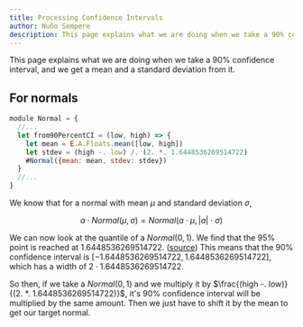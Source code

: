 ```yaml
---
title: Processing Confidence Intervals
author: Nuño Sempere
description: This page explains what we are doing when we take a 90% confidence interval, and we get a mean and a standard deviation from it.
---
```


This page explains what we are doing when we take a 90% confidence interval, and we get a mean and a standard deviation from it.

## For normals

```js
module Normal = {
  //...
  let from90PercentCI = (low, high) => {
    let mean = E.A.Floats.mean([low, high])
    let stdev = (high -. low) /. (2. *. 1.6448536269514722)
    #Normal({mean: mean, stdev: stdev})
  }
  //...
}
```

We know that for a normal with mean $\mu$ and standard deviation $\sigma$,

$$
a \cdot Normal(\mu, \sigma) = Normal(a \cdot \mu, |a| \cdot \sigma)
$$

We can now look at the quantile of a $Normal(0,1)$. We find that the 95% point is reached at $1.6448536269514722$. ([source](https://stackoverflow.com/questions/20626994/how-to-calculate-the-inverse-of-the-normal-cumulative-distribution-function-in-p)) This means that the 90% confidence interval is $[-1.6448536269514722, 1.6448536269514722]$, which has a width of $2 \cdot 1.6448536269514722$.

So then, if we take a $Normal(0,1)$ and we multiply it by $\frac{(high -. low)}{(2. *. 1.6448536269514722)}$, it's 90% confidence interval will be multiplied by the same amount. Then we just have to shift it by the mean to get our target normal.